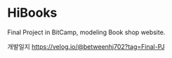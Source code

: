 # HiBooks
Final Project in BitCamp, modeling Book shop website.

개발일지 https://velog.io/@betweenhj702?tag=Final-PJ
